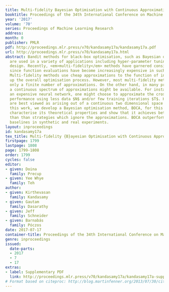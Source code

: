 ```yaml
---
title: Multi-fidelity Bayesian Optimisation with Continuous Approximations
booktitle: Proceedings of the 34th International Conference on Machine Learning
year: '2017'
volume: '70'
series: Proceedings of Machine Learning Research
address: 
month: 0
publisher: PMLR
pdf: http://proceedings.mlr.press/v70/kandasamy17a/kandasamy17a.pdf
url: http://proceedings.mlr.press/v70/kandasamy17a.html
abstract: Bandit methods for black-box optimisation, such as Bayesian optimisation,
  are used in a variety of applications including hyper-parameter tuning and experiment
  design. Recently, <em>multi-fidelity</em> methods have garnered considerable attention
  since function evaluations have become increasingly expensive in such applications.
  Multi-fidelity methods use cheap approximations to the function of interest to speed
  up the overall optimisation process. However, most multi-fidelity methods assume
  only a finite number of approximations. On the other hand, in many practical applications,
  a continuous spectrum of approximations might be available. For instance, when tuning
  an expensive neural network, one might choose to approximate the cross validation
  performance using less data $N$ and/or few training iterations $T$. Here, the approximations
  are best viewed as arising out of a continuous two dimensional space $(N,T)$. In
  this work, we develop a Bayesian optimisation method, BOCA, for this setting. We
  characterise its theoretical properties and show that it achieves better regret
  than than strategies which ignore the approximations. BOCA outperforms several other
  baselines in synthetic and real experiments.
layout: inproceedings
id: kandasamy17a
tex_title: Multi-fidelity {B}ayesian Optimisation with Continuous Approximations
firstpage: 1799
lastpage: 1808
page: 1799-1808
order: 1799
cycles: false
editor:
- given: Doina
  family: Precup
- given: Yee Whye
  family: Teh
author:
- given: Kirthevasan
  family: Kandasamy
- given: Gautam
  family: Dasarathy
- given: Jeff
  family: Schneider
- given: Barnabás
  family: Póczos
date: 2017-07-17
container-title: Proceedings of the 34th International Conference on Machine Learning
genre: inproceedings
issued:
  date-parts:
  - 2017
  - 7
  - 17
extras:
- label: Supplementary PDF
  link: http://proceedings.mlr.press/v70/kandasamy17a/kandasamy17a-supp.pdf
# Format based on citeproc: http://blog.martinfenner.org/2013/07/30/citeproc-yaml-for-bibliographies/
---
```

